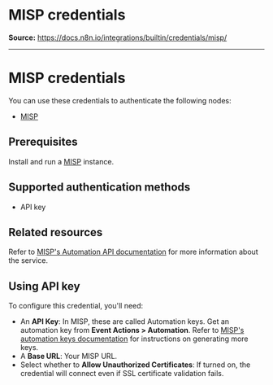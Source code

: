 # MISP credentials

**Source:** https://docs.n8n.io/integrations/builtin/credentials/misp/

---

# MISP credentials

You can use these credentials to authenticate the following nodes:

- [MISP](../../app-nodes/n8n-nodes-base.misp/)

## Prerequisites

Install and run a [MISP](https://misp.github.io/MISP/) instance.

## Supported authentication methods

- API key

## Related resources

Refer to [MISP's Automation API documentation](https://www.circl.lu/doc/misp/automation) for more information about the service.

## Using API key

To configure this credential, you'll need:

- An **API Key**: In MISP, these are called Automation keys. Get an automation key from **Event Actions > Automation**. Refer to [MISP's automation keys documentation](https://www.circl.lu/doc/misp/automation/#automation-key) for instructions on generating more keys.
- A **Base URL**: Your MISP URL.
- Select whether to **Allow Unauthorized Certificates**: If turned on, the credential will connect even if SSL certificate validation fails.

